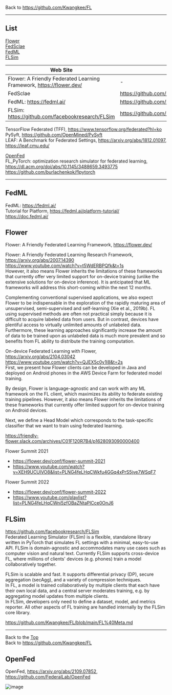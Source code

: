Back to https://github.com/Kwangkee/FL
***

## List
[Flower](#flower)  
[FedSclae](https://github.com/Kwangkee/FL/blob/main/FL%40FedScale.md)  
[FedML](#fedml)  
[FLSim](#flsim)  


|Web Site|More Info|
|--|--|
|Flower: A Friendly Federated Learning Framework, https://flower.dev/|-|
|FedSclae|https://github.com/Kwangkee/FL/blob/main/FL%40FedScale.md|
|FedML: https://fedml.ai/|https://github.com/Kwangkee/FL/blob/main/FL%40FedScale.md|
|FLSim: https://github.com/facebookresearch/FLSim|https://github.com/Kwangkee/FL/blob/main/FL%40FedScale.md|



TensorFlow Federated (TFF), https://www.tensorflow.org/federated?hl=ko    
PySyft, https://github.com/OpenMined/PySyft     
LEAF: A Benchmark for Federated Settings, https://arxiv.org/abs/1812.01097, https://leaf.cmu.edu/ 

[OpenFed](#openfed)  
FL_PyTorch: optimization research simulator for federated learning, https://dl.acm.org/doi/abs/10.1145/3488659.3493775  
https://github.com/burlachenkok/flpytorch  

***   

## FedML
FedML: https://fedml.ai/  
Tutorial for Platform, https://fedml.ai/platform-tutorial/  
https://doc.fedml.ai/   


## Flower 

Flower: A Friendly Federated Learning Framework, https://flower.dev/  

Flower: A Friendly Federated Learning Research Framework, https://arxiv.org/abs/2007.14390  
https://www.youtube.com/watch?v=t5WdERBPQfk&t=1s  
However, it also means Flower inherits the limitations of these frameworks that currently offer very limited support for on-device training (unlike the extensive solutions for on-device inference). It is anticipated that ML frameworks will address this short-coming within the next 12 months.

Complementing conventional supervised applications, we also expect Flower to be indispensable in the exploration of the rapidly maturing area of unsupervised, semi-supervised and self-learning (Xie et al., 2019b). FL using supervised methods are often not practical simply because it is difficult to acquire labeled data from users. But in contrast, devices have plentiful access to virtually unlimited amounts of unlabeled data. Furthermore, these learning approaches significantly increase the amount of data to be trained upon as unlabeled data is much more prevalent and so benefits from FL ability to distribute the training computation.

On-device Federated Learning with Flower, https://arxiv.org/abs/2104.03042  
https://www.youtube.com/watch?v=QJEX5c0y1I8&t=2s  
First, we present how Flower clients can be developed in Java and deployed on Android phones in the AWS Device Farm for federated model training.  

By design, Flower is language-agnostic and can work with any ML framework on the FL client, which maximizes its ability to federate existing training pipelines. However, it also means Flower inherits the limitations of these frameworks that currently offer limited support for on-device training on Android devices.  

Next, we define a Head Model which corresponds to the task-specific classifier that we want to train using federated learning.  

https://friendly-flower.slack.com/archives/C01F120R7B4/p1628093090000400

Flower Summit 2021  
- https://flower.dev/conf/flower-summit-2021
- https://www.youtube.com/watch?v=XEH9UCUlVO8&list=PLNG4feLHqCWkfu4GGq4xPrS5jve7WSqF7

Flower Summit 2022  
- https://flower.dev/conf/flower-summit-2022
- https://www.youtube.com/playlist?list=PLNG4feLHqCWni5zfOBaZNtaPlCce0OnJ6

## FLSim

https://github.com/facebookresearch/FLSim  
Federated Learning Simulator (FLSim) is a flexible, standalone library written in PyTorch that simulates FL settings with a minimal, easy-to-use API. FLSim is domain-agnostic and accommodates many use cases such as computer vision and natural text. Currently FLSim supports cross-device FL, where millions of clients' devices (e.g. phones) train a model collaboratively together.

FLSim is scalable and fast. It supports differential privacy (DP), secure aggregation (secAgg), and a variety of compression techniques.  
In FL, a model is trained collaboratively by multiple clients that each have their own local data, and a central server moderates training, e.g. by aggregating model updates from multiple clients.  
In FLSim, developers only need to define a dataset, model, and metrics reporter. All other aspects of FL training are handled internally by the FLSim core library. 

https://github.com/Kwangkee/FL/blob/main/FL%40Meta.md
***
Back to the [Top](#list)  
Back to https://github.com/Kwangkee/FL

## OpenFed 
OpenFed, https://arxiv.org/abs/2109.07852, https://github.com/FederalLab/OpenFed   

![image](https://user-images.githubusercontent.com/109835677/187823947-d676ab14-82c3-4468-aff8-c8b03a668af1.png)
